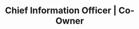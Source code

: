 ---
company: "Edublox Reading and Learning Clinic"
title: "Chief Information Officer | Co-Owner"
timeframe: "2016 – Present"
visible: true
order: 1
context: ["Internal Systems", "Franchise Enablement", "Operational Automation", "Data Integration", "Process Digitalisation"]
responsibilities:
  - Designed in-house systems to support franchisees, standardise delivery, and reduce reliance on manual processes, improving operational efficiency across 40+ locations.
  - Built centralised CRM and reporting environment facilitating group-wide insights, real-time learner progress tracking, and systemised support workflows.
  - Created digital toolkits including pricing calculators, budget templates, and marketing automation to enable consistent franchise operations and performance monitoring.
  - Modernised internal IT infrastructure enabling seamless shift to blended and online delivery models, supporting organisational adaptation to evolving educational needs.
  - Developed automated onboarding workflows and business management systems, reducing administrative overhead and ensuring quality consistency across franchise network.
---